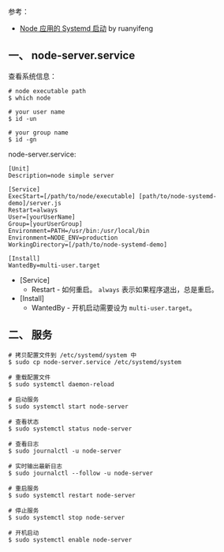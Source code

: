 参考：  

- [Node 应用的 Systemd 启动](http://www.ruanyifeng.com/blog/2016/03/node-systemd-tutorial.html) by ruanyifeng

## 一、 node-server.service
查看系统信息：  
```
# node executable path
$ which node

# your user name
$ id -un

# your group name
$ id -gn
```

node-server.service:  
```
[Unit]
Description=node simple server

[Service]
ExecStart=[/path/to/node/executable] [path/to/node-systemd-demo]/server.js
Restart=always
User=[yourUserName]
Group=[yourUserGroup]
Environment=PATH=/usr/bin:/usr/local/bin
Environment=NODE_ENV=production
WorkingDirectory=[/path/to/node-systemd-demo]

[Install]
WantedBy=multi-user.target
```

- \[Service]
  - Restart - 如何重启。 `always` 表示如果程序退出，总是重启。
- \[Install]
  - WantedBy - 开机启动需要设为 `multi-user.target`。
  
## 二、 服务
```
# 拷贝配置文件到 /etc/systemd/system 中
$ sudo cp node-server.service /etc/systemd/system

# 重载配置文件
$ sudo systemctl daemon-reload

# 启动服务
$ sudo systemctl start node-server

# 查看状态
$ sudo systemctl status node-server

# 查看日志
$ sudo journalctl -u node-server

# 实时输出最新日志
$ sudo journalctl --follow -u node-server

# 重启服务
$ sudo systemctl restart node-server

# 停止服务
$ sudo systemctl stop node-server

# 开机启动
$ sudo systemctl enable node-server
```


